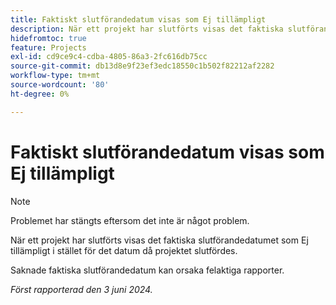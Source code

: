 ```yaml
---
title: Faktiskt slutförandedatum visas som Ej tillämpligt
description: När ett projekt har slutförts visas det faktiska slutförandedatumet som Ej tillämpligt i stället för det datum då projektet slutfördes.
hidefromtoc: true
feature: Projects
exl-id: cd9ce9c4-cdba-4805-86a3-2fc616db75cc
source-git-commit: db13d8e9f23ef3edc18550c1b502f82212af2282
workflow-type: tm+mt
source-wordcount: '80'
ht-degree: 0%

---
```


# Faktiskt slutförandedatum visas som Ej tillämpligt

>[!NOTE]
>
>Problemet har stängts eftersom det inte är något problem.

När ett projekt har slutförts visas det faktiska slutförandedatumet som Ej tillämpligt i stället för det datum då projektet slutfördes.

Saknade faktiska slutförandedatum kan orsaka felaktiga rapporter.

_Först rapporterad den 3 juni 2024._
